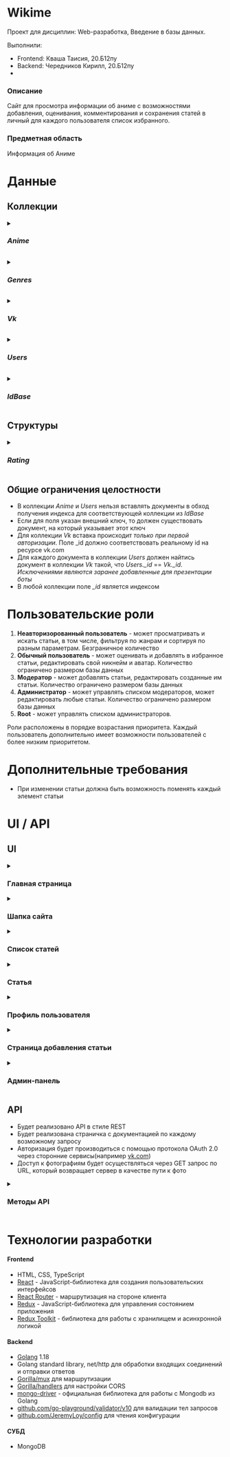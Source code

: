 # Wikime
Проект для дисциплин: Web-разработка, Введение в базы данных.

Выполнили:
- Frontend: Кваша Таисия, 20.Б12пу
- Backend: Чередников Кирилл, 20.Б12пу
- 
### Описание
Сайт для просмотра информации об аниме с возможностями добавления, оценивания, комментирования и сохранения статей в личный для каждого пользователя список избранного.

### Предметная область
Информация об Аниме

# Данные
## Коллекции

_<details><summary><h3>Anime</h3></summary>_
  <p> 
Коллекция для хранения наполнения статей.

| Название атрибута | Тип | Ограничения | PR | Внешний ключ для |
| ------------------ | :---: | :-----------: | :--: | :----------------: |
| \_id | int64 | >0, not null|  + |     |
| Title| string | not null, len>0| | | |
| Origin Title | string | not null, len>0| | |
| Genres | string[], _*index*_ | not null, one of the _Genres.Geners_| | |
| Description | string | | | |
| Poster | string, path to img | must be valid, points to an existing file | | |
| Images | string[] | must be valid, points to an existing file | | |
| Director | string | | | 
| Release date | date | | | |
| Date added | date | | | |
| Author | int | >0, not null | | _Users.\_id_ |
| Rating | _Rating_ struct, index | not null
</p>
</details>

_<details><summary><h3>Genres</h3></summary>_
  <p> 
Коллекция для хранения жанров.

| Название атрибута | Тип | Ограничения | PR | Внешний ключ для |
| ------------------ | :---: | :-----------: | :--: | :----------------: |
| \_id | string="Genres" | | + | |
| Genres | string[], _*index*_ | not null| | |
</p>
</details>

_<details><summary><h3>Vk</h3></summary>_
<p> 
Коллекция для сопоставления id пользователя с сайта  <a href="https://vk.com/">vk.com</a> с внутренним id в приложении.

| Название атрибута | Тип | Ограничения | PR | Внешний ключ для |
| ------------------|:---:|:-----------:|:--:|:----------------:|
| \_id | int64 | >0, not null, valid vk user id | + |
| Inner Id | int | >0, not null | | _Users.id_
</p>
</details>

_<details><summary><h3>Users</h3></summary>_
<p> 
Коллекция для хранения информации о пользователях.

| Название атрибута | Тип | Ограничения | PR | Внешний ключ для |
| ------------------|:---:|:-----------:|:--:|:----------------:|
| \_id | int64 | >0, not null | + | |
| Nickname | string | len > 0, not null 
| Avatar | string, path to img | must be valid, points to an existing file
| Role  | string | not null, can only be one of: "admin", "moder", "user"
| Favorites | int[] | not null, length can be equal to 0 | | _Anime.\_id_
| Viewed | int[] | not null, length can be equal to 0 | | _Anime.\_id_
| Rated | struct{\_id: int64, Rate: int}[] | not null, length can be equal to 0 | | \_id -> _Anime.\_id_
	  
</p>
</details>

_<details><summary><h3>IdBase</h3></summary>_
<p> 
Коллекция для хранения id.

| Название атрибута | Тип | Ограничения | PR | Внешний ключ для |
| ------------------|:---:|:-----------:|:--:|:----------------:|
| \_id | string, {AnimeID, UserID} | not null | + | |
| LastId | int64 | not null | | _Anime.\_id_ or _Users.\_id_  |
	  
</p>
</details>

## Структуры

_<details><summary><h3>Rating</h3></summary>_
<p> 
В каждом поле хранится количество соответствующих оценок для данного аниме.

| Название атрибута | Тип | Ограничения | Внешний ключ для |
| ------------------|:---:|:-----------:|:----------------:|
| Five | int | >=0, not null | |
| Four | int | >=0, not null | |
| There | int | >=0, not null | |
| Two | int | >=0, not null | |
| One | int | >=0, not null | |
| InFavorites | int64 | >=0, not null | |
| Average | float | in range [0, 5], not null |  
| Watched | int64 | not null |  
</p>
</details>

## Общие ограничения целостности
  - В коллекции _Anime_ и _Users_ нельзя вставлять документы в обход получения индекса для соответствующей коллекции из _IdBase_
  - Если для поля указан внешний ключ, то должен существовать документ, на который указывает этот ключ
  - Для коллекции _Vk_ вставка происходит _*только при первой авторизации*_. Поле \_id должно соответствовать реальному id на ресурсе vk.com
  - Для каждого документа в коллекции _Users_ должен найтись документ в коллекции _Vk_ такой, что _Users.\_id_ == _Vk.\_id_. _Исключениями являются заранее добавленные для презентации боты_
  - В любой коллекции поле _\_id_ является индексом

# Пользовательские роли
1. **Неавторизорованный пользователь** - может просматривать и искать статьи, в том числе, фильтруя по жанрам и сортируя по разным параметрам. Безграничное количество
2. **Обычный пользователь** - может оценивать и добавлять в избранное статьи, редактировать свой никнейм и аватар. Количество ограничено размером базы данных
3. **Модератор** - может добавлять статьи, редактировать созданные им статьи. Количество ограничено размером базы данных
4. **Администратор** - может управлять списком модераторов, может редактировать любые статьи. Количество ограничено размером базы данных
5. **Root** - может управлять списком администраторов.

Роли расположены в порядке возрастания приоритета. Каждый пользователь дополнительно имеет возможности пользователей с более низким приоритетом.

# Дополнительные требования

  - При изменении статьи должна быть возможность поменять каждый элемент статьи



# UI / API
## UI

<details><summary><h3>Главная страница</h3></summary>
  <p> 
	  Минимальный набор предоставляемой информации для привлечения пользователя. В начале странице находится баннер с коротким описанием сайта и кнопкой “Перейти к статьям” для перехода на страницу со списком статей, а также с постером и названием самого популярного на момент открытия сайта аниме, при нажатии на которые пользователь переходит на страницу этой статьи. В нижней части страницы представлены первые 16 популярных статей в виде карточек с постером и названием, на карточках по кнопке “Подробнее” можно перейти на страницу конкретной статьи.
  </p>
</details>

<details><summary><h3>Шапка сайта</h3></summary>
  <p> 
	  Доступна на всех страницах веб-приложения.
Для неавторизованных пользователей состоит из ссылки на главную страницу в виде логотипа “WIKIME” и на страницу со списком статей “Статьи”. Также в ней находится кнопка “Войти”, нажав на которую пользователь может авторизоваться через VK, перейдя на страницу от этого ресурса и введя свои данные.
	  
У авторизованных пользователей вместо кнопки входа находится ссылка на личную страницу в виде изображения своего аватара.
	  
Модераторам отображается ссылка на страницу добавления статьи в виде “Добавить”. 
Администраторам предоставляется ссылка на “Админ” страницу.

  </p>
</details>

<details><summary><h3>Список статей</h3></summary>
  <p> 
	 На странице пользователю предоставляются статьи об аниме в двух вариантах: списком или в виде таблицы, вид можно выбрать на панели перед карточками со статьями. Имеется возможность фильтровать информацию по “популярности”, “обновлению”, “рейтингу” и “дате выхода” при нажатии на соответствующую ссылку, а также выбирать интересующие статьи по жанрам, нажав на интересующие жанры на боковой панели. 
	  
Кроме того, пользователь имеет возможность найти конкретную статью с помощью поиска в начале странице, который ищет статьи по названию и описанию.
	  
Переход по страницам списка осуществляется внизу страницы путем нажатия на интересующую страницу или с помощью кнопок “Назад” или “Дальше”.

  </p>
</details>

<details><summary><h3>Статья</h3></summary>
  <p> 
Информация об аниме, которая включает в себя: название, оригинальное название, список жанров, режиссера, дату выхода, постер, рейтинг, описание и автора статьи, арты и кадры. Дополнительно на этой странице пользователь может ознакомиться с количеством людей, оценивших данную статью, а также отдельно с количеством людей, которые добавили это аниме в свой список избранных. Также на данной странице представлены комментарии авторизованных пользователей.
	  
Авторизованные пользователи имеют возможность на этой странице оценить статью, нажав на кнопку “Оценить” и выбрав соответствующую оценку по пятибалльной шкале, добавить в избранное, нажав на кнопку “Добавить в избранное”, и написать комментарий, написав текст в поле ввода и нажав кнопку “Отправить”.
	  
Если статью просматривает пользователь, добавивший её, то ему предоставляется возможность отредактировать информацию, нажав на кнопку “Редактировать”.
	  
	  Администраторы на данной странице могут перейти к редактированию статьи по кнопке “Редактировать”, а также удалить комментарии любых пользователей, нажав на “крестик” в карточке комментария.


  </p>
</details>

<details><summary><h3>Профиль пользователя</h3></summary>
  <p> 
	  На странице отображается имя и аватарка пользователя, которые при желании он может отредактировать, нажав на кнопки “Изменить никнейм” и “Изменить аватар”. Здесь же предоставляется список добавленных в избранное статей, просмотренных статей, которые открываются при нажатии на “стрелку-вниз”, закрытие возможно по этой же кнопке уже в виде “стрелки-вверх”. Просмотр также как и на странице со статьями доступен в двух вариантах и также реализована пагинация.
	  
Для модераторов и администраторов дополнительно отображается список добавленных ими статей.
	  
На этой же странице пользователь может выйти из своего аккаунта по кнопке “Выйти”.

  </p>
</details>

<details><summary><h3>Страница добавления статьи</h3></summary>
  <p> 
     1) Форма, состоящая из всех текстовых полей, необходимых для добавления новой статьи: название, оригинальное название, режиссер, список жанров, дата выхода и описание. Все поля являются обязательными. После заполнения пользователь переходит на следующую страницу, нажав на кнопку “Далее”.
	  
2) Добавление всех изображений для статьи: постер и арты, осуществляется нажатием на кнопки “Загрузить изображение”. Постер является обязательным полем, арты пользователь может добавлять в любом количестве или не добавлять вовсе. При этом во время создания новой статьи пользователь может редактировать загруженные файлы: заменять постер по кнопке “Заменить изображение”, удалять изображения для артов, нажав на соответствующую кнопку “крестик” у добавленного изображения, и добавлять дополнительные арты по кнопке “Загрузить изображение”. Также есть возможность для перехода на прошлую страницу с текстовой формой по кнопке “Назад”.
	  
После заполнения всех полей пользователь переходит на страницу добавленного аниме, нажав кнопку “Добавить”.

  </p>
</details>

<details><summary><h3>Админ-панель</h3></summary>
  <p> 
      Предоставляется только администраторам. На странице указаны списки администраторов и модераторов сайта с возможностью их изменения, а именно: изменение роли посредством удаления или добавления из\в списка.
	  
Удаление осуществляется путём нажатия на соответствующую кнопку “крестик” напротив карточки пользователя. Для добавления следует нажать на “плюс” у названия списка Администраторы/Модераторы и в появившейся форме ввести id пользователя, после чего нажать на кнопку “Добавить”. 
	  
Возможности на этой странице соответствуют роли пользователя.

  </p>
</details>

## API
  - Будет реализовано API в стиле REST
  - Будет реализована страничка с документацией по каждому возможному запросу
  - Авторизация будет производиться с помощью протокола OAuth 2.0 через сторонние сервисы(например [vk.com](https://vk.com/)) 
  - Доступ к фотографиям будет осуществляться через GET запрос по URL, который возвращает сервер в качестве пути к фото
<details><summary> <h3>Методы API<h3></summary>
<p>

  1) /anime/{anime_id}/images
      * Access: админ или модератор, который создал статью
      * Authorization: True
      * Variables: anime_id - id аниме, в запись о котором добавляется фотография
      * Params: None
      * Method: POST
      * Content-type: form-data
      * Body: file - изображение, формат файла jpg или png
      * Description: Загрузить новую фотографию в статью
  1) /anime/{anime_id}/poster
      * Access: админ или модератор, который создал статью
      * Authorization: True
      * Variables: anime_id - id аниме, у которого меняется постер
      * Params: None
      * Method: POST
      * Content-type: form-data
      * Body: file - изображение, формат файла jpg или png
      * Description: Изменение постера у статьи	
  1) /anime/{anime_id}/images/{img_name}
      * Access: админ или модератор, который создал статью
      * Authorization: True
      * Variables: anime_id - id аниме, из статьи про которое удаляется фотография; img_name - название фото для удаления
      * Params: None
      * Method: DELETE
      * Content-type: None
      * Body: None
      * Description: Удалить фотографию
  1) /users/current/avatar
      * Access: Текущий пользователь
      * Authorization: True
      * Variables: None
      * Params: None
      * Method: POST
      * Content-type: form-data
      * Body: file - изображение, формат файла jpg или png
      * Description: Изменить аватар пользователя
  1) /users/{user_id}
      * Access: Все
      * Authorization: False
      * Variables: user_id - id пользователя
      * Params: None
      * Method: GET
      * Content-type: None
      * Body: None
      * Description: Получить информацию о пользователе
  1) /users/current
      * Access: Все
      * Authorization: True
      * Variables: None
      * Params: None
      * Method: GET
      * Content-type: None
      * Body: None
      * Description: Получить информацию об аутентифицированном пользователе
  1) /users/admins
      * Access: Админы
      * Authorization: True
      * Variables: None
      * Params: None
      * Method: GET
      * Content-type: None
      * Body: None
      * Description: Получить список администраторов
  1) /users/moderators
      * Access: Админы
      * Authorization: True
      * Variables: None
      * Params: None
      * Method: GET
      * Content-type: None
      * Body: None
      * Description: Получить список модераторов
  1) /users/current/nickname
      * Access: Все
      * Authorization: True
      * Variables: None
      * Params: None
      * Method: PUT
      * Content-type: json
      * Body: nickname - новый никнейм
      * Description: Изменить никнейм
  1) /users/current/favorites
      * Access: Все
      * Authorization: True
      * Variables: None
      * Params: None
      * Method: POST
      * Content-type: json
      * Body: animeId - id аниме
      * Description: Добавить аниме в избранное
  1) /users/current/favorites
      * Access: Все
      * Authorization: True
      * Variables: None
      * Params: None
      * Method: DELETE
      * Content-type: json
      * Body: animeId - id аниме
      * Description: Удалить аниме из избранного
  1) /users/current/watched
      * Access: Все
      * Authorization: True
      * Variables: None
      * Params: None
      * Method: POST
      * Content-type: json
      * Body: animeId - id аниме
      * Description: Добавить аниме в список просмотренного
  1) /users/current/watched
      * Access: Все
      * Authorization: True
      * Variables: None
      * Params: None
      * Method: DELETE
      * Content-type: json
      * Body: animeId - id аниме
      * Description: Удалить аниме из списка просмотренного
  1) /users/{user_id}/role
      * Access: Админы
      * Authorization: True
      * Variables: user_id - id пользователя
      * Params: roleName - присваиваемая роль, может быть moderator, admin, user
      * Method: PUT
      * Content-type: None
      * Body: None
      * Description: Изменить роль пользователя
  1) /users/{user_id}/role
      * Access: Админы
      * Authorization: True
      * Variables: user_id - id пользователя
      * Params: None
      * Method: DELETE
      * Content-type: None
      * Body: None
      * Description: Сбросить роль до базовой
  1) /comments
      * Access: Все
      * Authorization: True
      * Variables: None
      * Params: None
      * Method: POST
      * Content-type: json
      * Body: message - текст комментария; anime_id - id аниме, в статье о котором создается комментарий
      * Description: Создать комментарий
  1) /anime/{anime_id}/comments
      * Access: Все
      * Authorization: False
      * Variables: anime_id - id статьи для получения комментариев
      * Params: None
      * Method: GET
      * Content-type: None
      * Body: None
      * Description: Получить комментарии
  1) /comments/{comment_id}
      * Access: Админ, модератор, который создал статью, или пользователь, который написал этот комментарий.	
      * Authorization: True
      * Variables: comment_id - id удаляемого комментария
      * Params: None
      * Method: DELETE
      * Content-type: None
      * Body: None
      * Description: Удалить комментарий
  1) /auth/vk
      * Access: Все
      * Authorization: False
      * Variables: None
      * Params: None
      * Method: POST
      * Content-type: json
      * Body: AuthToken - токен от vk api
      * Description: Аутентификация пользователя
  1) /anime
      * Access: Админ или модератор
      * Authorization: True
      * Variables: None
      * Params: None
      * Method: POST
      * Content-type: json
      * Body: title - название аниме; originTitle - оригинальное название; description - описание аниме; director - режиссер или студия; genres - список жанров; releaseDate - дата выпуска аниме в unix формате
      * Description: Создание аниме
  1) /anime/{anime_id}
      * Access: Все
      * Authorization: False
      * Variables: anime_id - id аниме
      * Params: None
      * Method: GET
      * Content-type: None
      * Body: None
      * Description: Получить аниме по id
  1) /anime/list
      * Access: Все
      * Authorization: False
      * Variables: None
      * Params: id - id аниме, можно передать список таких параметров. Пример: id=1&id=2&id=3&id=4
      * Method: GET
      * Content-type: None
      * Body: None
      * Description: Получить аниме по id списком
  1) /anime
      * Access: Все
      * Authorization: False
      * Variables: None
      * Params: sortBy - сортировка аниме, может быть rating, dateAdded, favorites, releaseDate; order - порядок сортировки, прямой(1) или обратный(-1), необязательный; genres - массив жанров для посика, не должен указываться, если фильтр по жанрам не требуется, необязательный
      * Method: GET
      * Content-type: None
      * Body: None
      * Description: Получить отсортированные и отфильтрованные аниме
  1) /anime/{anime_id}/rating
      * Access: Все
      * Authorization: False
      * Variables: anime_id - id  аниме
      * Params: None
      * Method: POST
      * Content-type: json
      * Body: rating - оценка, может быть 1,2,3,4,5
      * Description: Оценить аниме
  1) /anime/popular
      * Access: Все
      * Authorization: False
      * Variables: None
      * Params: count - количество, максимум 30
      * Method: Get
      * Content-type: None
      * Body: None
      * Description: Получить список популярных аниме
  1) /anime
      * Access: Все
      * Authorization: False
      * Variables: None
      * Params: search - по какому тексту будет производится поиск
      * Method: GET
      * Content-type: None
      * Body: None
      * Description: Найти статью 
  1) /anime/{anime_id}
      * Access: Админ, модератор, который создал статью
      * Authorization: True
      * Variables: anime_id - id  аниме
      * Params: None
      * Method: PUT
      * Content-type: json
      * Body: title - название аниме; originTitle - оригинальное название; description - описание аниме; director - режиссер или студия; genres - список жанров; releaseDate - дата выпуска аниме в unix формате
      * Description: Изменить статью
  
</p></details>
  
# Технологии разработки
#### Frontend
  - HTML, CSS, TypeScript
  - [React](https://reactjs.org/) - JavaScript-библиотека для создания пользовательских интерфейсов
  - [React Router](https://reactrouter.com/en/6.5.0) - маршрутизация на стороне клиента
  - [Redux](https://redux.js.org/) - JavaScript-библиотека для управления состоянием приложения
  - [Redux Toolkit](https://redux-toolkit.js.org/) - библиотека для работы с хранилищем и асинхронной логикой

#### Backend
  - [Golang](https://go.dev/) 1.18
  - Golang standard library, net/http для обработки входящих соединений и отправки ответов
  - [Gorilla/mux](https://github.com/gorilla/mux) для маршрутизации
  - [Gorilla/handlers](https://github.com/gorilla/handlers) для настройки CORS
  - [mongo-driver](https://www.mongodb.com/docs/drivers/go/current/) - официальная библиотека для работы с Mongodb из Golang
  - [github.com/go-playground/validator/v10](https://github.com/go-playground/validator) для валидации тел запросов
  - [github.com/JeremyLoy/config](https://github.com/JeremyLoy/config) для чтения конфигурации

#### СУБД
  - MongoDB
